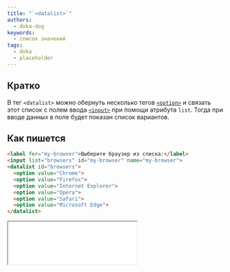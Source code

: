 ```yaml
---
title: "`<datalist>`"
authors:
  - doka-dog
keywords:
  - список значений
tags:
  - doka
  - placeholder
---
```


## Кратко

В тег `<datalist>` можно обернуть несколько тегов [`<option>`](/html/option) и связать этот список с полем ввода [`<input>`](/html/input) при помощи атрибута `list`. Тогда при вводе данных в поле будет показан список вариантов.

## Как пишется

```html
<label for="my-browser">Выберите браузер из списка:</label>
<input list="browsers" id="my-browser" name="my-browser">
<datalist id="browsers">
  <option value="Chrome">
  <option value="Firefox">
  <option value="Internet Explorer">
  <option value="Opera">
  <option value="Safari">
  <option value="Microsoft Edge">
</datalist>
```

<iframe title="Выпадающий список со списком браузеров" src="demos/browsers/" height="100" sandbox></iframe>
